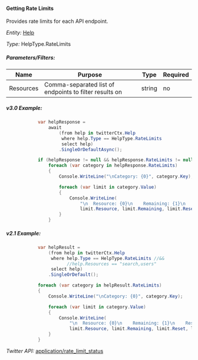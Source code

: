 #### Getting Rate Limits

Provides rate limits for each API endpoint.

*Entity:* [Help](../LINQ-to-Twitter-Entities/Help-Entity.md)

*Type:* HelpType.RateLimits

##### Parameters/Filters:

| Name | Purpose | Type | Required |
|------|---------|------|----------|
| Resources | Comma-separated list of endpoints to filter results on | string | no |

##### v3.0 Example:

```c#
            var helpResponse =
                await
                    (from help in twitterCtx.Help
                     where help.Type == HelpType.RateLimits
                     select help)
                    .SingleOrDefaultAsync();

            if (helpResponse != null && helpResponse.RateLimits != null)
                foreach (var category in helpResponse.RateLimits)
                {
                    Console.WriteLine("\nCategory: {0}", category.Key);

                    foreach (var limit in category.Value)
                    {
                        Console.WriteLine(
                            "\n  Resource: {0}\n    Remaining: {1}\n    Reset: {2}\n    Limit: {3}",
                            limit.Resource, limit.Remaining, limit.Reset, limit.Limit);
                    }
                }
```

##### v2.1 Example:

```c#
            var helpResult =
                (from help in twitterCtx.Help
                 where help.Type == HelpType.RateLimits //&&
                       //help.Resources == "search,users"
                 select help)
                .SingleOrDefault();

            foreach (var category in helpResult.RateLimits)
            {
                Console.WriteLine("\nCategory: {0}", category.Key);

                foreach (var limit in category.Value)
                {
                    Console.WriteLine(
                        "\n  Resource: {0}\n    Remaining: {1}\n    Reset: {2}\n    Limit: {3}",
                        limit.Resource, limit.Remaining, limit.Reset, limit.Limit);
                }
            }
```

*Twitter API:* [application/rate_limit_status](https://developer.twitter.com/en/docs/developer-utilities/rate-limit-status/api-reference/get-application-rate_limit_status)